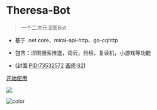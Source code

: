 <!-- _coverpage.md -->

# Theresa-Bot

> 一个二次元涩图Bot

-   基于 .net core、mirai-api-http、go-cqhttp

-   包含：涩图搜索推送，词云，日榜，复读机，小游戏等功能

-   (封面 [PID:73532572](https://www.pixiv.net/artworks/73532572) [画师:82](https://www.pixiv.net/users/14344106))

[开始使用](introduction)

![](/img/73532572_p0.png)

![color](#f0f0f0)
